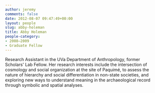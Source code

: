 ```yaml
---
author: jeremy
comments: false
date: 2012-08-07 09:47:49+00:00
layout: people
slug: abby-holeman
title: Abby Holeman
people-category:
- 2008–2009
- Graduate Fellow
---
```


Research Assistant in the UVa Department of Anthropology, former Scholars' Lab Fellow. Her research interests include the intersection of cosmology and social organization at the site of Paquimé, to assess the nature of hierarchy and social differentiation in non-state societies, and exploring new ways to understand meaning in the archaeological record through symbolic and spatial analyses.

